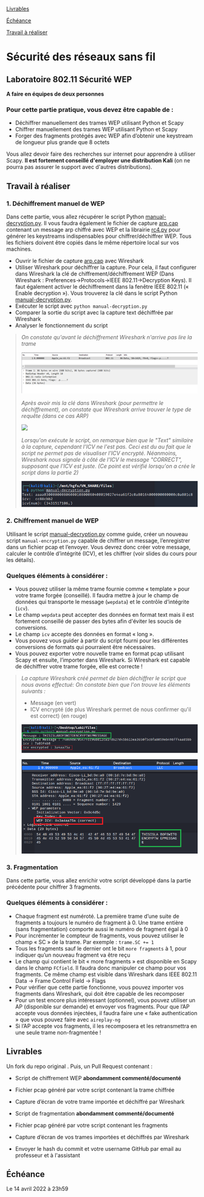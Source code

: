 [Livrables](#livrables)

[Échéance](#échéance)

[Travail à réaliser](#travail-à-réaliser)

# Sécurité des réseaux sans fil

## Laboratoire 802.11 Sécurité WEP

__A faire en équipes de deux personnes__

### Pour cette partie pratique, vous devez être capable de :

* Déchiffrer manuellement des trames WEP utilisant Python et Scapy
* Chiffrer manuellement des trames WEP utilisant Python et Scapy
* Forger des fragments protégés avec WEP afin d’obtenir une keystream de longueur plus grande que 8 octets


Vous allez devoir faire des recherches sur internet pour apprendre à utiliser Scapy. __Il est fortement conseillé d'employer une distribution Kali__ (on ne pourra pas assurer le support avec d'autres distributions). 


## Travail à réaliser

### 1. Déchiffrement manuel de WEP

Dans cette partie, vous allez récupérer le script Python [manual-decryption.py](files/manual-decryption.py). Il vous faudra également le fichier de capture [arp.cap](files/arp.cap) contenant un message arp chiffré avec WEP et la librairie [rc4.py](files/rc4.py) pour générer les keystreams indispensables pour chiffrer/déchiffrer WEP. Tous les fichiers doivent être copiés dans le même répertoire local sur vos machines.

- Ouvrir le fichier de capture [arp.cap](files/arp.cap) avec Wireshark
- Utiliser Wireshark pour déchiffrer la capture. Pour cela, il faut configurer dans Wireshark la clé de chiffrement/déchiffrement WEP (Dans Wireshark : Preferences&rarr;Protocols&rarr;IEEE 802.11&rarr;Decryption Keys). Il faut également activer le déchiffrement dans la fenêtre IEEE 802.11 (« Enable decryption »). Vous trouverez la clé dans le script Python [manual-decryption.py](files/manual-decryption.py).
- Exécuter le script avec `python manual-decryption.py`
- Comparer la sortie du script avec la capture text déchiffrée par Wireshark
- Analyser le fonctionnement du script

> *On constate qu'avant le déchiffrement Wireshark n'arrive pas lire la trame*
>
> ![](media/01-trameWireshark-AvantDechiffrage.PNG)
>
> *Après avoir mis la clé dans Wireshark (pour permettre le déchiffrement), on constate que Wireshark arrive trouver le type de requête (dans ce cas ARP)*
>
> ![](media/01-trameWireshark-AprèsDechiffrage.PNG)
>
> *Lorsqu'on exécute le script, on remarque bien que le "Text" similaire à la capture, cependant l'ICV ne l'est pas. Ceci est du au fait que le script ne permet pas de visualiser l'ICV encrypté. Néanmoins, Wireshark nous signale à côté de l'ICV le message "CORRECT", supposant que l'ICV est juste. (Ce point est vérifié lorsqu'on a crée le script dans la partie 2)*
>
> ![](media/01-scriptDechiffrage.PNG)
>
> 

### 2. Chiffrement manuel de WEP

Utilisant le script [manual-decryption.py](files/manual-decryption.py) comme guide, créer un nouveau script `manual-encryption.py` capable de chiffrer un message, l’enregistrer dans un fichier pcap et l’envoyer.
Vous devrez donc créer votre message, calculer le contrôle d’intégrité (ICV), et les chiffrer (voir slides du cours pour les détails).


### Quelques éléments à considérer :

- Vous pouvez utiliser la même trame fournie comme « template » pour votre trame forgée (conseillé). Il faudra mettre à jour le champ de données qui transporte le message (`wepdata`) et le contrôle d’intégrite (`icv`).
- Le champ `wepdata` peut accepter des données en format text mais il est fortement conseillé de passer des bytes afin d'éviter les soucis de conversions.
- Le champ `icv` accepte des données en format « long ».
- Vous pouvez vous guider à partir du script fourni pour les différentes conversions de formats qui pourraient être nécessaires.
- Vous pouvez exporter votre nouvelle trame en format pcap utilisant Scapy et ensuite, l’importer dans Wireshark. Si Wireshark est capable de déchiffrer votre trame forgée, elle est correcte !

>*La capture Wireshark créé permet de bien déchiffrer le script que nous avons effectué: On constate bien que l'on trouve les éléments suivants :*
>
>- Message (en vert)
>- ICV encrypté (de plus Wireshark permet de nous confirmer qu'il est correct) (en rouge)
>
>![](media/02-script.PNG)
>
>![](media/02-wireshark.PNG)


### 3. Fragmentation

Dans cette partie, vous allez enrichir votre script développé dans la partie précédente pour chiffrer 3 fragments.

### Quelques éléments à considérer :

- Chaque fragment est numéroté. La première trame d’une suite de fragments a toujours le numéro de fragment à 0. Une trame entière (sans fragmentation) comporte aussi le numéro de fragment égal à 0
- Pour incrémenter le compteur de fragments, vous pouvez utiliser le champ « SC » de la trame. Par exemple : `trame.SC += 1`
- Tous les fragments sauf le dernier ont le bit `more fragments` à 1, pour indiquer qu’un nouveau fragment va être reçu
- Le champ qui contient le bit « more fragments » est disponible en Scapy dans le champ `FCfield`. Il faudra donc manipuler ce champ pour vos fragments. Ce même champ est visible dans Wireshark dans IEEE 802.11 Data &rarr; Frame Control Field &rarr; Flags
- Pour vérifier que cette partie fonctionne, vous pouvez importer vos fragments dans Wireshark, qui doit être capable de les recomposer
- Pour un test encore plus intéressant (optionnel), vous pouvez utiliser un AP (disponible sur demande) et envoyer vos fragments. Pour que l’AP accepte vous données injectées, il faudra faire une « fake authentication » que vous pouvez faire avec `aireplay-ng`
- Si l’AP accepte vos fragments, il les recomposera et les retransmettra en une seule trame non-fragmentée !

## Livrables

Un fork du repo original . Puis, un Pull Request contenant :

-	Script de chiffrement WEP **abondamment commenté/documenté**
  - Fichier pcap généré par votre script contenant la trame chiffrée
  - Capture d’écran de votre trame importée et déchiffré par Wireshark
-	Script de fragmentation **abondamment commenté/documenté**
  - Fichier pcap généré par votre script contenant les fragments
  - Capture d’écran de vos trames importées et déchiffrés par Wireshark 

-	Envoyer le hash du commit et votre username GitHub par email au professeur et à l'assistant


## Échéance

Le 14 avril 2022 à 23h59
